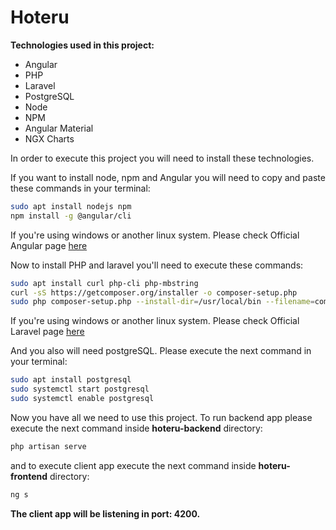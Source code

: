 # Hoteru

**Technologies used in this project:**

- Angular
- PHP
- Laravel
- PostgreSQL
- Node
- NPM
- Angular Material
- NGX Charts

In order to execute this project you will need to install these technologies.

If you want to install node, npm and Angular you will need to copy and paste
these commands in your terminal:

```bash
sudo apt install nodejs npm
npm install -g @angular/cli
```

If you're using windows or another linux system. Please check Official Angular
page [here](https://angular.io/)

Now to install PHP and laravel you'll need to execute these commands:

```bash
sudo apt install curl php-cli php-mbstring
curl -sS https://getcomposer.org/installer -o composer-setup.php
sudo php composer-setup.php --install-dir=/usr/local/bin --filename=composer
```

If you're using windows or another linux system. Please check Official Laravel
page [here](https://laravel.com/)

And you also will need postgreSQL. Please execute the next command in your
terminal:

```bash
sudo apt install postgresql
sudo systemctl start postgresql
sudo systemctl enable postgresql
```

Now you have all we need to use this project. To run backend app please
execute the next command inside **hoteru-backend** directory:

```bash
php artisan serve
```

and to execute client app execute the next command inside **hoteru-frontend**
directory:

```bash
ng s
```

**The client app will be listening in port: 4200.**

